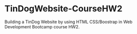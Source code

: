 # TinDogWebsite-CourseHW2

Building a TinDog Website by using HTML CSS/Boostrap in Web Development Bootcamp course HW2.
